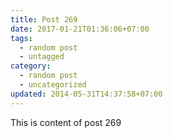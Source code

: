 ```yaml
---
title: Post 269
date: 2017-01-21T01:36:06+07:00
tags:
  - random post
  - untagged
category:
  - random post
  - uncategorized
updated: 2014-05-31T14:37:58+07:00
---
```

This is content of post 269